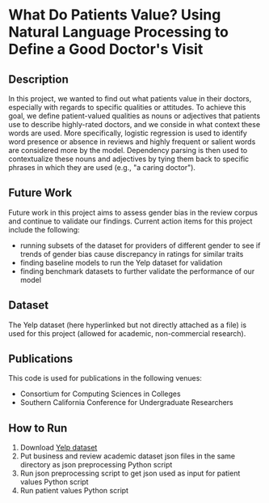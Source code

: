 # What Do Patients Value? Using Natural Language Processing to Define a Good Doctor's Visit

## Description
In this project, we wanted to find out what patients value in their doctors, especially with regards to specific qualities or attitudes. To achieve this goal, we define patient-valued qualities as nouns or adjectives that patients use to describe highly-rated doctors, and we conside in what context these words are used. More specifically, logistic regression is used to identify word presence or absence in reviews and highly frequent or salient words are considered more by the model. Dependency parsing is then used to contextualize these nouns and adjectives by tying them back to specific phrases in which they are used (e.g., "a caring doctor").

## Future Work
Future work in this project aims to assess gender bias in the review corpus and continue to validate our findings. Current action items for this project include the following:

* running subsets of the dataset for providers of different gender to see if trends of gender bias cause discrepancy in ratings for similar traits
* finding baseline models to run the Yelp dataset for validation
* finding benchmark datasets to further validate the performance of our model

## Dataset
The Yelp dataset (here hyperlinked but not directly attached as a file) is used for this project (allowed for academic, non-commercial research).

## Publications
This code is used for publications in the following venues:
* Consortium for Computing Sciences in Colleges
* Southern California Conference for Undergraduate Researchers

## How to Run
1. Download [Yelp dataset](https://www.yelp.com/dataset)
2. Put business and review academic dataset json files in the same directory as json preprocessing Python script
3. Run json preprocessing script to get json used as input for patient values Python script
4. Run patient values Python script
